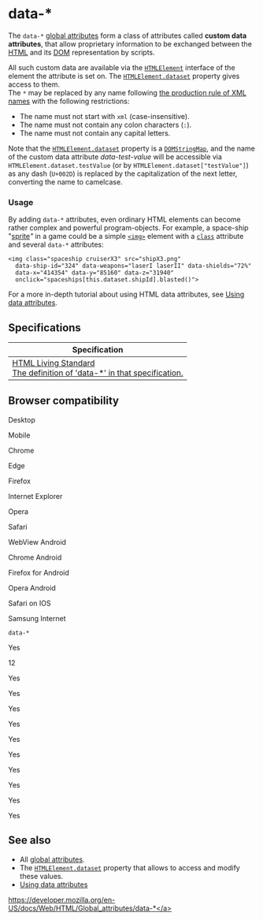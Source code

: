 data-\*
=======

The `data-*` [global attributes](../global_attributes) form a class of attributes called **custom data attributes**, that allow proprietary information to be exchanged between the [HTML](../index) and its [DOM](https://developer.mozilla.org/en-US/docs/Web/API/Document_Object_Model) representation by scripts.

All such custom data are available via the [`HTMLElement`](https://developer.mozilla.org/en-US/docs/Web/API/HTMLElement) interface of the element the attribute is set on. The [`HTMLElement.dataset`](https://developer.mozilla.org/en-US/docs/Web/API/HTMLOrForeignElement/dataset) property gives access to them.  
The `*` may be replaced by any name following [the production rule of XML names](https://www.w3.org/TR/REC-xml/#NT-Name) with the following restrictions:

-   The name must not start with `xml` (case-insensitive).
-   The name must not contain any colon characters (`:`).
-   The name must not contain any capital letters.

Note that the [`HTMLElement.dataset`](https://developer.mozilla.org/en-US/docs/Web/API/HTMLOrForeignElement/dataset) property is a [`DOMStringMap`](https://developer.mozilla.org/en-US/docs/Web/API/DOMStringMap), and the name of the custom data attribute *data-test-value* will be accessible via `HTMLElement.dataset.testValue` (or by `HTMLElement.dataset["testValue"]`) as any dash (`U+002D`) is replaced by the capitalization of the next letter, converting the name to camelcase.

### Usage

By adding `data-*` attributes, even ordinary HTML elements can become rather complex and powerful program-objects. For example, a space-ship "[sprite](https://en.wikipedia.org/wiki/Sprite_(computer_graphics))*"* in a game could be a simple [`<img>`](../element/img) element with a [`class`](class) attribute and several `data-*` attributes:

    <img class="spaceship cruiserX3" src="shipX3.png"
      data-ship-id="324" data-weapons="laserI laserII" data-shields="72%"
      data-x="414354" data-y="85160" data-z="31940"
      onclick="spaceships[this.dataset.shipId].blasted()">

For a more in-depth tutorial about using HTML data attributes, see [Using data attributes](https://developer.mozilla.org/en-US/docs/Learn/HTML/Howto/Use_data_attributes).

Specifications
--------------

<table><thead><tr class="header"><th>Specification</th></tr></thead><tbody><tr class="odd"><td><a href="https://html.spec.whatwg.org/multipage/dom.html#attr-data-*">HTML Living Standard<br />
<span class="small">The definition of 'data-*' in that specification.</span></a></td></tr></tbody></table>

Browser compatibility
---------------------

Desktop

Mobile

Chrome

Edge

Firefox

Internet Explorer

Opera

Safari

WebView Android

Chrome Android

Firefox for Android

Opera Android

Safari on IOS

Samsung Internet

`data-*`

Yes

12

Yes

Yes

Yes

Yes

Yes

Yes

Yes

Yes

Yes

Yes

See also
--------

-   All [global attributes](../global_attributes).
-   The [`HTMLElement.dataset`](https://developer.mozilla.org/en-US/docs/Web/API/HTMLOrForeignElement/dataset) property that allows to access and modify these values.
-   [Using data attributes](https://developer.mozilla.org/en-US/docs/Learn/HTML/Howto/Use_data_attributes)

<a href="https://developer.mozilla.org/en-US/docs/Web/HTML/Global_attributes/data-*" class="_attribution-link">https://developer.mozilla.org/en-US/docs/Web/HTML/Global_attributes/data-*</a>
